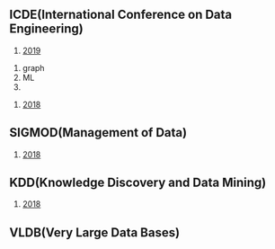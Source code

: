 ## ICDE(International Conference on Data Engineering)
1. [2019](https://conferences.computer.org/icde/2019/#!/toc/0)
1) graph
2) ML
3) 
1. [2018](https://dblp.org/db/conf/icde/icde2018)

## SIGMOD(Management of Data)
1. [2018](https://dblp.org/db/conf/sigmod/sigmod2018)

## KDD(Knowledge Discovery and Data Mining)
1. [2018](https://dblp.org/db/conf/kdd/kdd2018)

## VLDB(Very Large Data Bases)

